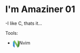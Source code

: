 # I'm Amaziner 01

-I like C, thats it...

Tools:
- <img align="left" width="20px" src="neovim.png">Nvim
